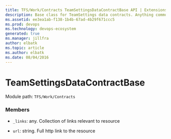 ```yaml
---
title: TFS/Work/Contracts TeamSettingsDataContractBase API | Extensions for Azure DevOps Services
description: Base class for TeamSettings data contracts. Anything common goes here.
ms.assetid: ee3ea1ab-f138-1b4b-67ad-4b29f671ccc5
ms.prod: devops
ms.technology: devops-ecosystem
generated: true
ms.manager: jillfra
author: elbatk
ms.topic: article
ms.author: elbatk
ms.date: 08/04/2016
---
```


# TeamSettingsDataContractBase

Module path: `TFS/Work/Contracts`


### Members

* `_links`: any. Collection of links relevant to resource

* `url`: string. Full http link to the resource


